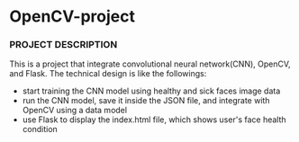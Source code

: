 # OpenCV-project


### PROJECT DESCRIPTION
This is a project that integrate convolutional neural network(CNN), OpenCV, and Flask. The technical design is like the followings:
* start training the CNN model using healthy and sick faces image data
* run the CNN model, save it inside the JSON file, and integrate with OpenCV using a data model
* use Flask to display the index.html file, which shows user's face health condition


